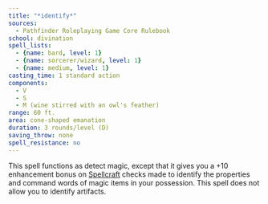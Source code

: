 ```yaml
---
title: "*identify*"
sources:
  - Pathfinder Roleplaying Game Core Rulebook
school: divination
spell_lists:
  - {name: bard, level: 1}
  - {name: sorcerer/wizard, level: 1}
  - {name: medium, level: 1}
casting_time: 1 standard action
components:
  - V
  - S
  - M (wine stirred with an owl's feather)
range: 60 ft.
area: cone-shaped emanation
duration: 3 rounds/level (D)
saving_throw: none
spell_resistance: no
---
```


This spell functions as detect magic, except that it gives you a +10 enhancement bonus on [Spellcraft](/skills/spellcraft/) checks made to identify the properties and command words of magic items in your possession. This spell does not allow you to identify artifacts.

